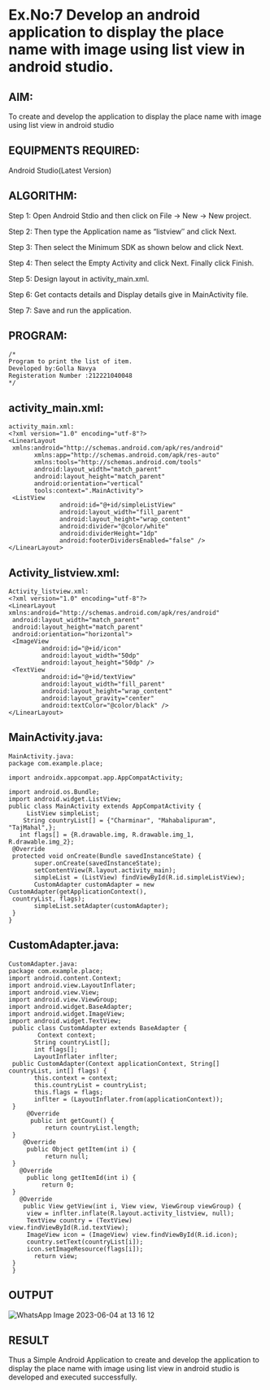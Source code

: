 
# Ex.No:7 Develop an android application to display the place name with image using list view in android studio.


## AIM:

To create and develop the application to display the place name with image using list view in android studio

## EQUIPMENTS REQUIRED:

Android Studio(Latest Version)

## ALGORITHM:

Step 1: Open Android Stdio and then click on File -> New -> New project.

Step 2: Then type the Application name as “listview″ and click Next. 

Step 3: Then select the Minimum SDK as shown below and click Next.

Step 4: Then select the Empty Activity and click Next. Finally click Finish.

Step 5: Design layout in activity_main.xml.

Step 6: Get contacts details and Display details give in MainActivity file.

Step 7: Save and run the application.

## PROGRAM:
```
/*
Program to print the list of item.
Developed by:Golla Navya
Registeration Number :212221040048
*/
```
## activity_main.xml:
```
activity_main.xml:
<?xml version="1.0" encoding="utf-8"?>
<LinearLayout
 xmlns:android="http://schemas.android.com/apk/res/android"
       xmlns:app="http://schemas.android.com/apk/res-auto"
       xmlns:tools="http://schemas.android.com/tools"
       android:layout_width="match_parent"
       android:layout_height="match_parent"
       android:orientation="vertical"
       tools:context=".MainActivity">
 <ListView
              android:id="@+id/simpleListView"
              android:layout_width="fill_parent"
              android:layout_height="wrap_content"
              android:divider="@color/white"
              android:dividerHeight="1dp"
              android:footerDividersEnabled="false" />
</LinearLayout>
```
## Activity_listview.xml:
```
Activity_listview.xml:
<?xml version="1.0" encoding="utf-8"?>
<LinearLayout
xmlns:android="http://schemas.android.com/apk/res/android"
 android:layout_width="match_parent"
 android:layout_height="match_parent"
 android:orientation="horizontal">
 <ImageView
         android:id="@+id/icon"
         android:layout_width="50dp"
         android:layout_height="50dp" />
 <TextView
         android:id="@+id/textView"
         android:layout_width="fill_parent"
         android:layout_height="wrap_content"
         android:layout_gravity="center"
         android:textColor="@color/black" />
</LinearLayout>
```
## MainActivity.java:
```
MainActivity.java:
package com.example.place;

import androidx.appcompat.app.AppCompatActivity;

import android.os.Bundle;
import android.widget.ListView;
public class MainActivity extends AppCompatActivity {
     ListView simpleList;
    String countryList[] = {"Charminar", "Mahabalipuram",
"TajMahal",};
   int flags[] = {R.drawable.img, R.drawable.img_1,
R.drawable.img_2};
 @Override
 protected void onCreate(Bundle savedInstanceState) {
       super.onCreate(savedInstanceState);
       setContentView(R.layout.activity_main);
       simpleList = (ListView) findViewById(R.id.simpleListView);
       CustomAdapter customAdapter = new
CustomAdapter(getApplicationContext(),
 countryList, flags);
       simpleList.setAdapter(customAdapter);
 }
}

```
## CustomAdapter.java:
```
CustomAdapter.java:
package com.example.place;
import android.content.Context;
import android.view.LayoutInflater;
import android.view.View;
import android.view.ViewGroup;
import android.widget.BaseAdapter;
import android.widget.ImageView;
import android.widget.TextView;
 public class CustomAdapter extends BaseAdapter {
        Context context;
       String countryList[];
       int flags[];
       LayoutInflater inflter;
 public CustomAdapter(Context applicationContext, String[]
countryList, int[] flags) {
       this.context = context;
       this.countryList = countryList;
       this.flags = flags;
       inflter = (LayoutInflater.from(applicationContext));
 }
     @Override
      public int getCount() {
          return countryList.length;
 }
    @Override
     public Object getItem(int i) {
          return null;
 }
   @Override
     public long getItemId(int i) {
         return 0;
 }
   @Override
    public View getView(int i, View view, ViewGroup viewGroup) {
     view = inflter.inflate(R.layout.activity_listview, null);
     TextView country = (TextView)
view.findViewById(R.id.textView);
     ImageView icon = (ImageView) view.findViewById(R.id.icon);
     country.setText(countryList[i]);
     icon.setImageResource(flags[i]);
       return view;
 }
 }
```

## OUTPUT
![WhatsApp Image 2023-06-04 at 13 16 12](https://github.com/gsuryanavya/list_view/assets/133086963/0ceccbbb-0622-4fea-9a16-a806e86af62d)




## RESULT
Thus a Simple Android Application to create and develop the application to display the place name with image using list view in android studio is developed and executed successfully.
